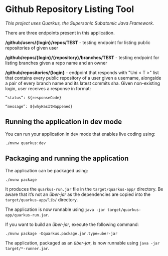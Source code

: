 # Github Repository Listing Tool

<i>This project uses Quarkus, the Supersonic Subatomic Java Framework.</i>

There are three endpoints present in this application.

<b>/github/users/{login}/repos/TEST</b> - testing endpoint for listing public repositories of given user

<b>/github/repos/{login}/{repository}/branches/TEST</b> - testing endpoint for listing branches given a repo 
name and an owner

<b>/github/repositories/{login}</b> - endpoint that responds with "Uni < T >" list that contains every public repository
of a user given a username, alongside a pair of every branch name and its latest commits sha.
Given non-existing login, user receives a response in format:

    “status”: ${responseCode}

    “message”: ${whyHasItHappened}





## Running the application in dev mode

You can run your application in dev mode that enables live coding using:

```shell script
./mvnw quarkus:dev
```



## Packaging and running the application

The application can be packaged using:

```shell script
./mvnw package
```

It produces the `quarkus-run.jar` file in the `target/quarkus-app/` directory.
Be aware that it’s not an _über-jar_ as the dependencies are copied into the `target/quarkus-app/lib/` directory.

The application is now runnable using `java -jar target/quarkus-app/quarkus-run.jar`.

If you want to build an _über-jar_, execute the following command:

```shell script
./mvnw package -Dquarkus.package.jar.type=uber-jar
```

The application, packaged as an _über-jar_, is now runnable using `java -jar target/*-runner.jar`.